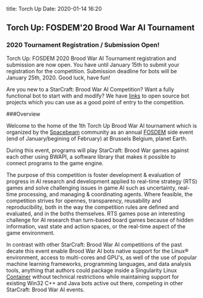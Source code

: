 title: Torch Up
Date: 2020-01-14 16:20
## Torch Up: FOSDEM'20 Brood War AI Tournament

### 2020 Tournament Registration / Submission Open!

Torch Up: FOSDEM 2020 Brood War AI Tournament registration and submission are now open. You have until January 15th to submit your registration for the competition. Submission deadline for bots will be January 25th, 2020. Good luck, have fun!

Are you new to a StarCraft: Brood War AI Competition? Want a fully functional bot to start with and modify? We have [links](https://github.com/jchassoul/awesome-broodwarAI) to open source bot projects which you can use as a good point of entry to the competition. 

###Overview

Welcome to the home of the 1th Torch Up Brood War AI tournament which is organized by the [Spacebeam](https://spacebeam.org) community as an annual [FOSDEM](https://fosdem.org) side event (end of January/begining of February) at Brussels Belgium, planet Earth.

During this event, programs will play StarCraft: Brood War games against each other using BWAPI, a software library that makes it possible to connect programs to the game engine.

The purpose of this competition is foster development & evaluation of progress in AI research and development applied to real-time strategy (RTS) games and solve challenging issues in game AI such as uncertainty, real-time processing, and managing & coordinating agents. Where feasible, the competition strives for opennes, transparency, reusability and reproducibility, both in the way the competition rules are defined and evaluated, and in the boths themselves. RTS games pose an interesting challenge for AI research than turn-based board games because of hidden information, vast state and action spaces, or the real-time aspect of the game environment. 

In contrast with other StarCraft: Brood War AI competitions of the past decate this event enable Brood War AI bots native support for the Linux® environment, access to multi-cores and GPU's, as well of the use of popular machine learning frameworks, programming languages, and data analysis tools, anything that authors could package inside a Singularity Linux [Container](https://sylabs.io/guides/3.4/user-guide/definition_files.html) without technical restrictions while maintaining support for existing Win32 C++ and Java bots active out there, competing in other StarCraft: Brood War AI events. 
